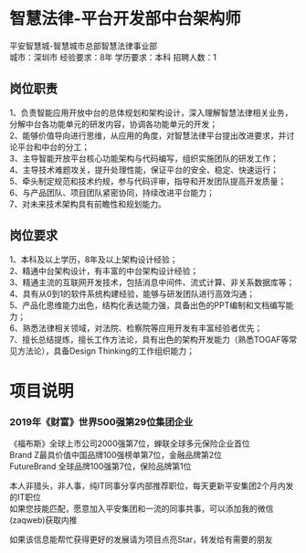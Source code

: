 # 智慧法律-平台开发部中台架构师
平安智慧城-智慧城市总部智慧法律事业部  
城市：深圳市 经验要求：8年 学历要求：本科  招聘人数：1

## 岗位职责
1、负责智能应用开放中台的总体规划和架构设计，深入理解智慧法律相关业务，分解中台各功能单元的研发内容，协调各功能单元的开发；   
2、能够价值导向进行思维，从应用的角度，对智慧法律平台提出改进要求，并讨论平台和中台的分工；   
3、主导智能开放平台核心功能架构与代码编写，组织实施团队的研发工作；   
4、主导技术难题攻关，提升处理性能，保证平台的安全、稳定、快速运行；   
5、牵头制定规范和技术约规，参与代码评审，指导和开发团队提高开发质量；   
6、与产品团队、项目团队紧密协同，持续改进平台能力；   
7、对未来技术架构具有前瞻性和规划能力。

## 岗位要求
1、本科及以上学历，8年及以上架构设计经验；   
2、精通中台架构设计，有丰富的中台架构设计经验；   
3、精通主流的互联网开发技术，包括消息中间件、流式计算、非关系数据库等；   
4、具有从0到1的软件系统构建经验，能够与研发团队进行高效沟通；   
5、产品化思维能力出色，结构化表达能力强，具备出色的PPT编制和文档编写能力；   
6、熟悉法律相关领域，对法院、检察院等应用开发有丰富经验者优先；   
7、擅长总结提炼，擅长工作方法论，具有出色的架构开发能力（熟悉TOGAF等常见方法论），具备Design Thinking的工作组织能力；

# 项目说明

### 2019年《财富》世界500强第29位集团企业
《福布斯》全球上市公司2000强第7位，蝉联全球多元保险企业首位  
Brand Z最具价值中国品牌100强榜单第7位，金融品牌第2位  
FutureBrand 全球品牌100强第7位，保险品牌第1位

本人非猎头，非人事，纯IT同事分享内部推荐职位，每天更新平安集团2个月内发的IT职位  
如果您技能匹配，愿意加入平安集团和一流的同事共事，可以添加我的微信(zaqweb)获取内推 

如果该信息能帮忙获得更好的发展请为项目点亮Star，转发给有需要的朋友




